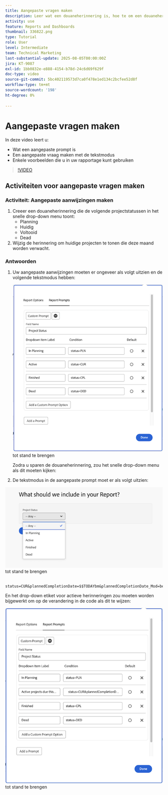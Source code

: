 ```yaml
---
title: Aangepaste vragen maken
description: Leer wat een douaneherinnering is, hoe te om een douaneherinnering tot stand te brengen gebruikend tekstwijze, en sommige voorbeelden die u in rapportering in Workfront kunt gebruiken.
activity: use
feature: Reports and Dashboards
thumbnail: 336822.png
type: Tutorial
role: User
level: Intermediate
team: Technical Marketing
last-substantial-update: 2025-08-05T00:00:00Z
jira: KT-9087
exl-id: 1bb0832e-e888-4154-b78d-24c6d69f629f
doc-type: video
source-git-commit: 5bc402119573d7ca0f478e1ed134c2bcfee52d8f
workflow-type: tm+mt
source-wordcount: '198'
ht-degree: 0%

---
```


# Aangepaste vragen maken

In deze video leert u:

* Wat een aangepaste prompt is
* Een aangepaste vraag maken met de tekstmodus
* Enkele voorbeelden die u in uw rapportage kunt gebruiken

>[!VIDEO](https://video.tv.adobe.com/v/336822/?quality=12&learn=on)

## Activiteiten voor aangepaste vragen maken


### Activiteit: Aangepaste aanwijzingen maken

1. Creeer een douaneherinnering die de volgende projectstatussen in het snelle drop-down menu toont:
   * Planning
   * Huidig
   * Voltooid
   * Dead
1. Wijzig de herinnering om huidige projecten te tonen die deze maand worden verwacht.

### Antwoorden

1. Uw aangepaste aanwijzingen moeten er ongeveer als volgt uitzien en de volgende tekstmodus hebben:

   ![ een beeld van het scherm om een nieuw filter op tekstwijze ](assets/cp-01.png) tot stand te brengen

   Zodra u sparen de douaneherinnering, zou het snelle drop-down menu als dit moeten kijken:

1. De tekstmodus in de aangepaste prompt moet er als volgt uitzien:

![ een beeld van het scherm om een nieuw filter op tekstwijze ](assets/cp-02.png) tot stand te brengen

```
   status=CUR&plannedCompletionDate=$$TODAYbm&plannedCompletionDate_Mod=between&plannedCompletionDate_Range=$$TODAYem 
```

En het drop-down etiket voor actieve herinneringen zou moeten worden bijgewerkt om op de verandering in de code als dit te wijzen:

![ een beeld van het scherm om een nieuw filter op tekstwijze ](assets/cp-02a.png) tot stand te brengen
